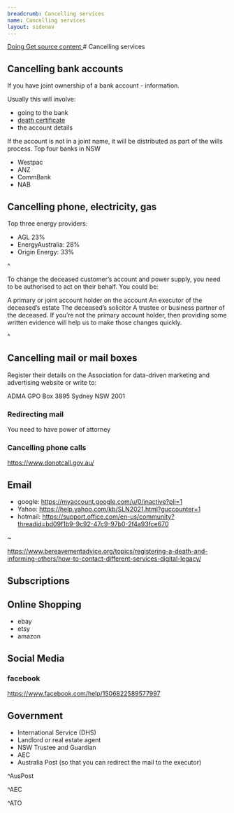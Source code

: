 ```yaml
---
breadcrumb: Cancelling services
name: Cancelling services
layout: sidenav
---
```

<a class="au-progress-indicator__link au-progress-indicator__link--doing" href="#url">
      <span class="au-progress-indicator__status">Doing</span>
      Get source content
    </a>
    <!-- <a class="au-progress-indicator__link au-progress-indicator__link--todo" href="#url">
              <span class="au-progress-indicator__status">To Do</span>
              Language and structure edit
        </a>
    <a class="au-progress-indicator__link au-progress-indicator__link--todo" href="#url">
              <span class="au-progress-indicator__status">To Do</span>
              Researcher review
        </a>
    <a class="au-progress-indicator__link au-progress-indicator__link--todo" href="#url">
              <span class="au-progress-indicator__status">To Do</span>
              User testing
        </a>
    <a class="au-progress-indicator__link au-progress-indicator__link--todo" href="#url">
                  <span class="au-progress-indicator__status">To Do</span>
              Stakeholder review/pair writing
        </a>
    <a class="au-progress-indicator__link au-progress-indicator__link--todo" href="#url">
                  <span class="au-progress-indicator__status">To Do</span>
                  Live
        </a>
    -->
# Cancelling services

## Cancelling bank accounts

<!--
  Light:  <p class="au-callout">
  Dark:   <p class="au-callout au-callout--dark">
-->

<p class="au-callout" aria-label="Callout description1">
If you have joint ownership of a bank account - information.
</p>

Usually this will involve:
- going to the bank
- [death certificate](/register-the-death/getting-a-death-certificate)
- the account details

If the account is not in a joint name, it will be distributed as part of the wills process.
Top four banks in NSW
- Westpac
- ANZ
- CommBank
- NAB


## Cancelling phone, electricity, gas
Top three energy providers:
* AGL 23%
* EnergyAustralia: 28%
* Origin Energy: 33%


^ <!-- Source: iPart.nsw.gov.au. source of market share of energy companies in NSW https://www.ipart.nsw.gov.au/files/sharedassets/website/shared-files/investigation-compliance-monitoring-energy-publications-electricity-gas-market-monitoring-201718/draft-report-review-of-the-performance-and-competitivness-of-the-retail-energy-market-in-nsw-october-2018.pdf -->


To change the deceased customer’s account and power supply, you need to be authorised to act on their behalf. You could be:

A primary or joint account holder on the account
An executor of the deceased’s estate
The deceased’s solicitor
A trustee or business partner of the deceased.
If you’re not the primary account holder, then providing some written evidence will help us to make those changes quickly.

^<!-- https://www.originenergy.com.au/for-home/electricity-and-gas/billing-payments/deceased-estates.html-->

## Cancelling mail or mail boxes
Register their details on the Association for data-driven marketing and advertising website or write to:

ADMA
GPO Box 3895
Sydney NSW 2001

### Redirecting mail
You need to have power of attorney

### Cancelling phone calls

https://www.donotcall.gov.au/

## Email

- google: https://myaccount.google.com/u/0/inactive?pli=1
- Yahoo: https://help.yahoo.com/kb/SLN2021.html?guccounter=1
- hotmail: https://support.office.com/en-us/community?threadid=bd09f1b9-9c92-47c9-97b0-2f4a93fce670

~<!--- these three are chosen because they are the most-used email providers in australia --->


https://www.bereavementadvice.org/topics/registering-a-death-and-informing-others/how-to-contact-different-services-digital-legacy/

## Subscriptions
## Online Shopping
- ebay
- etsy
- amazon

## Social Media

### facebook
https://www.facebook.com/help/1506822589577997

## Government
* International Service (DHS)
* Landlord or real estate agent
* NSW Trustee and Guardian
* AEC
* Australia Post (so that you can redirect the mail to the executor)



^AusPost<!-- Auspost https://auspost.com.au/receiving/manage-your-mail/redirect-hold-mail -->


^AEC<!-- AEC removal of names from roll: https://www.aec.gov.au/FAQs/Electoral_Roll.htm#relative
and
https://formupload.aec.gov.au/Form?FormId=Notificationdeath -->

^ATO <!-- ATO death notification form: https://www.ato.gov.au/forms/notification-of-a-deceased-person/ -->
